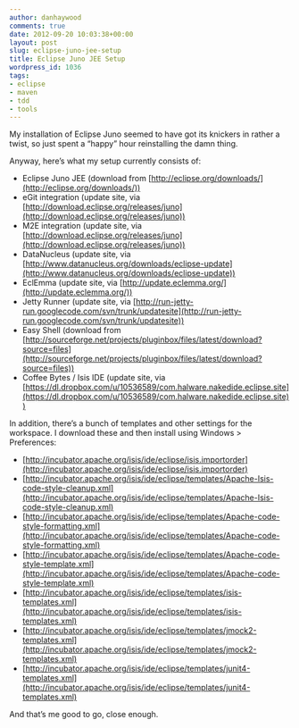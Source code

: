 ```yaml
---
author: danhaywood
comments: true
date: 2012-09-20 10:03:38+00:00
layout: post
slug: eclipse-juno-jee-setup
title: Eclipse Juno JEE Setup
wordpress_id: 1036
tags:
- eclipse
- maven
- tdd
- tools
---
```


My installation of Eclipse Juno seemed to have got its knickers in rather a twist, so just spent a “happy” hour reinstalling the damn thing.

Anyway, here’s what my setup currently consists of:

<!-- more -->

  * Eclipse Juno JEE (download from [http://eclipse.org/downloads/](http://eclipse.org/downloads/))
  * eGit integration (update site, via [http://download.eclipse.org/releases/juno](http://download.eclipse.org/releases/juno))
  * M2E integration (update site, via [http://download.eclipse.org/releases/juno](http://download.eclipse.org/releases/juno))
  * DataNucleus (update site, via [http://www.datanucleus.org/downloads/eclipse-update](http://www.datanucleus.org/downloads/eclipse-update))
  * EclEmma (update site, via [http://update.eclemma.org/](http://update.eclemma.org/))
  * Jetty Runner (update site, via [http://run-jetty-run.googlecode.com/svn/trunk/updatesite](http://run-jetty-run.googlecode.com/svn/trunk/updatesite))
  * Easy Shell (download from [http://sourceforge.net/projects/pluginbox/files/latest/download?source=files](http://sourceforge.net/projects/pluginbox/files/latest/download?source=files))
  * Coffee Bytes / Isis IDE (update site, via [https://dl.dropbox.com/u/10536589/com.halware.nakedide.eclipse.site](https://dl.dropbox.com/u/10536589/com.halware.nakedide.eclipse.site))

In addition, there’s a bunch of templates and other settings for the workspace. I download these and then install using Windows > Preferences:

  * [http://incubator.apache.org/isis/ide/eclipse/isis.importorder](http://incubator.apache.org/isis/ide/eclipse/isis.importorder)
  * [http://incubator.apache.org/isis/ide/eclipse/templates/Apache-Isis-code-style-cleanup.xml](http://incubator.apache.org/isis/ide/eclipse/templates/Apache-Isis-code-style-cleanup.xml)
  * [http://incubator.apache.org/isis/ide/eclipse/templates/Apache-code-style-formatting.xml](http://incubator.apache.org/isis/ide/eclipse/templates/Apache-code-style-formatting.xml)
  * [http://incubator.apache.org/isis/ide/eclipse/templates/Apache-code-style-template.xml](http://incubator.apache.org/isis/ide/eclipse/templates/Apache-code-style-template.xml)
  * [http://incubator.apache.org/isis/ide/eclipse/templates/isis-templates.xml](http://incubator.apache.org/isis/ide/eclipse/templates/isis-templates.xml)
  * [http://incubator.apache.org/isis/ide/eclipse/templates/jmock2-templates.xml](http://incubator.apache.org/isis/ide/eclipse/templates/jmock2-templates.xml)
  * [http://incubator.apache.org/isis/ide/eclipse/templates/junit4-templates.xml](http://incubator.apache.org/isis/ide/eclipse/templates/junit4-templates.xml)

And that’s me good to go, close enough.
